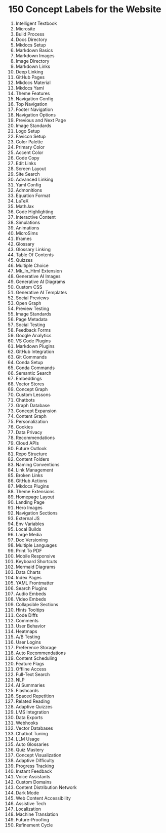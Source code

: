 # 150 Concept Labels for the Website

1. Intelligent Textbook
2. Microsite
3. Build Process
4. Docs Directory
5. Mkdocs Setup
6. Markdown Basics
7. Markdown Images
8. Image Directory
9. Markdown Links
10. Deep Linking
11. GitHub Pages
12. Mkdocs Material
13. Mkdocs Yaml
14. Theme Features
15. Navigation Config
16. Top Navigation
17. Footer Navigation
18. Navigation Options
19. Previous and Next Page
20. Image Standards
21. Logo Setup
22. Favicon Setup
23. Color Palette
24. Primary Color
25. Accent Color
26. Code Copy
27. Edit Links
28. Screen Layout
29. Site Search
30. Advanced Linking
31. Yaml Config
32. Admonitions
33. Equation Format
34. LaTeX
35. MathJax
36. Code Highlighting
37. Interactive Content
38. Simulations
39. Animations
40. MicroSims
41. Iframes
42. Glossary
43. Glossary Linking
44. Table Of Contents
45. Quizzes
46. Multiple Choice
47. Mk_In_Html Extension
48. Generative AI Images 
49. Generative AI Diagrams
50. Custom CSS
51. Generative AI Templates
52. Social Previews
53. Open Graph
54. Preview Testing
55. Image Standards
56. Page Metadata
57. Social Testing
58. Feedback Forms
59. Google Analytics
60. VS Code Plugins
61. Markdown Plugins
62. GitHub Integration
63. Git Commands
64. Conda Setup
65. Conda Commands
66. Semantic Search
67. Embeddings
68. Vector Stores
69. Concept Graph
70. Custom Lessons
71. Chatbots
72. Graph Database
73. Concept Expansion
74. Content Graph
75. Personalization
76. Cookies
77. Data Privacy
78. Recommendations
79. Cloud APIs
80. Future Outlook
81. Repo Structure
82. Content Folders
83. Naming Conventions
84. Link Management
85. Broken Links
86. GitHub Actions
87. Mkdocs Plugins
88. Theme Extensions
89. Homepage Layout
90. Landing Page
91. Hero Images
92. Navigation Sections
93. External JS
94. Env Variables
95. Local Builds
96. Large Media
97. Doc Versioning
98. Multiple Languages
99. Print To PDF
100. Mobile Responsive
101. Keyboard Shortcuts
102. Mermaid Diagrams
103. Data Charts
104. Index Pages
105. YAML Frontmatter
106. Search Plugins
107. Audio Embeds
108. Video Embeds
109. Collapsible Sections
110. Hints Tooltips
111. Code Diffs
112. Comments
113. User Behavior
114. Heatmaps
115. A/B Testing
116. User Logins
117. Preference Storage
118. Auto Recommendations
119. Content Scheduling
120. Feature Flags
121. Offline Access
122. Full-Text Search
123. NLP
124. AI Summaries
125. Flashcards
126. Spaced Repetition
127. Related Reading
128. Adaptive Quizzes
129. LMS Integration
130. Data Exports
131. Webhooks
132. Vector Databases
133. Chatbot Tuning
134. LLM Usage
135. Auto Glossaries
136. Quiz Mastery
137. Concept Visualization
138. Adaptive Difficulty
139. Progress Tracking
140. Instant Feedback
141. Voice Assistants
142. Custom Domains
143. Content Distribution Network 
144. Dark Mode
145. Web Content Accessibility
146. Assistive Tech
147. Localization
148. Machine Translation
149. Future-Proofing
150. Refinement Cycle
